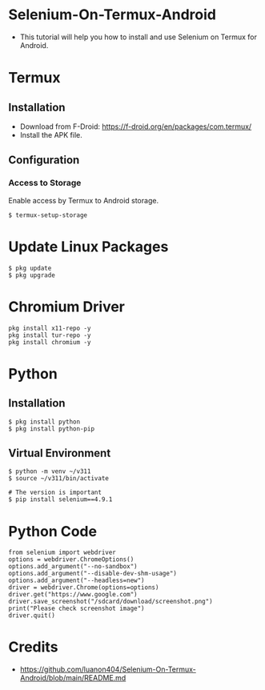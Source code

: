 # Selenium-On-Termux-Android

- This tutorial will help you how to install and use Selenium on Termux for Android.

# Termux

## Installation

* Download from F-Droid: https://f-droid.org/en/packages/com.termux/
* Install the APK file.

## Configuration

### Access to Storage

Enable access by Termux to Android storage.

```
$ termux-setup-storage
```

# Update Linux Packages

```
$ pkg update
$ pkg upgrade
```

# Chromium Driver

```
pkg install x11-repo -y
pkg install tur-repo -y
pkg install chromium -y
```

# Python

## Installation

```
$ pkg install python
$ pkg install python-pip
```

## Virtual Environment

```
$ python -m venv ~/v311
$ source ~/v311/bin/activate

# The version is important
$ pip install selenium==4.9.1
```


# Python Code

```
from selenium import webdriver
options = webdriver.ChromeOptions()
options.add_argument("--no-sandbox")
options.add_argument("--disable-dev-shm-usage")
options.add_argument("--headless=new")
driver = webdriver.Chrome(options=options)
driver.get("https://www.google.com")
driver.save_screenshot("/sdcard/download/screenshot.png")
print("Please check screenshot image")
driver.quit()
```

# Credits

* https://github.com/luanon404/Selenium-On-Termux-Android/blob/main/README.md
